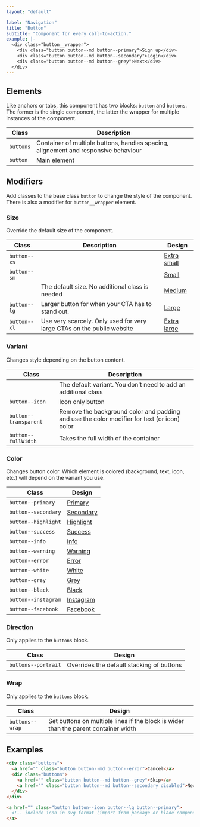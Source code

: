 ```yaml
---
layout: "default"

label: "Navigation"
title: "Button"
subtitle: "Component for every call-to-action."
example: |-
  <div class="button__wrapper">
    <div class="button button--md button--primary">Sign up</div>
    <div class="button button--md button--secondary">Login</div>
    <div class="button button--md button--grey">Next</div>
  </div>
---
```


## Elements

Like anchors or tabs, this component has two blocks: `button` and `buttons`. The former is the single component, the latter the wrapper for multiple instances of the component.

| Class | Description |
| --- | --- |
| `buttons` | Container of multiple buttons, handles spacing, alignement and responsive behaviour |
| `button` | Main element |

## Modifiers

Add classes to the base class `button` to change the style of the component. There is also a modifier for `button__wrapper` element.

### Size

Override the default size of the component.

| Class | Description | Design |
| --- | --- | --- |
| `button--xs` | | <a href="" class="button button--primary button--xs">Extra small</a> |
| `button--sm` | | <a href="" class="button button--primary button--sm">Small</a> |
| | The default size. No additional class is needed | <a href="" class="button button--primary">Medium</a> |
| `button--lg` | Larger button for when your CTA has to stand out. | <a href="" class="button button--primary button--lg">Large</a> |
| `button--xl` | Use very scarcely. Only used for very large CTAs on the public website | <a href="" class="button button--primary button--xl">Extra large</a> |

### Variant

Changes style depending on the button content.

| Class | Description |
| --- | --- |
| | The default variant. You don't need to add an additional class | <a href="" class="button button--primary">Default</a> |
| `button--icon` | Icon only button | <a href="" class="button button--primary button--icon"><img src="{{ site.url }}/assets/icons/chevron-down-white.svg"></a> |
| `button--transparent` | Remove the background color and padding and use the color modifier for text (or icon) color | <a href="" class="button button--primary button--transparent">Transparent</a> |
| `button--fullWidth` | Takes the full width of the container | <a href="" class="button button--primary button--fullWidth">Full width</a> |

### Color

Changes button color. Which element is colored (background, text, icon, etc.) will depend on the variant you use.

| Class | Design |
| --- | --- |
| `button--primary` | <a href="" class="button button--primary">Primary</a> |
| `button--secondary` | <a href="" class="button button--secondary">Secondary</a> |
| `button--highlight` | <a href="" class="button button--highlight">Highlight</a> |
| `button--success` | <a href="" class="button button--success">Success</a> |
| `button--info` | <a href="" class="button button--info">Info</a> |
| `button--warning` | <a href="" class="button button--warning">Warning</a> |
| `button--error` | <a href="" class="button button--error">Error</a> |
| `button--white` | <a href="" class="button button--white">White</a> |
| `button--grey` | <a href="" class="button button--grey">Grey</a> |
| `button--black` | <a href="" class="button button--black">Black</a> |
| `button--instagram` | <a href="" class="button button--instagram">Instagram</a> |
| `button--facebook` | <a href="" class="button button--facebook">Facebook</a> |

### Direction

Only applies to the `buttons` block.

| Class | Design |
| --- | --- |
| `buttons--portrait` | Overrides the default stacking of buttons |

### Wrap

Only applies to the `buttons` block.

| Class | Design |
| --- | --- |
| `buttons--wrap` | Set buttons on multiple lines if the block is wider than the parent container width |

## Examples

```html
<div class="buttons">
  <a href="" class="button button--md button--error">Cancel</a>
  <div class="buttons">
    <a href="" class="button button--md button--grey">Skip</a>
    <a href="" class="button button--md button--secondary disabled">Next</a>
  </div>
</div>
```

```html
<a href="" class="button button--icon button--lg button--primary">
  <!-- include icon in svg format (import from package or blade component) -->
</a>
```
